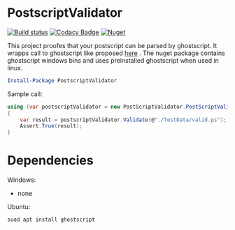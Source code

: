 # PostscriptValidator

[![Build status](https://ci.appveyor.com/api/projects/status/idve16xnoe1sgphv/branch/master?svg=true)](https://ci.appveyor.com/project/stesee/postscriptvalidator/branch/master)
[![Codacy Badge](https://api.codacy.com/project/badge/Grade/c2e7bef317364aecbf9c0675a808c9e2)](https://www.codacy.com/manual/stesee/PostScriptValidator?utm_source=github.com&amp;utm_medium=referral&amp;utm_content=Codeuctivity/PostScriptValidator&amp;utm_campaign=Badge_Grade)
[![Nuget](https://img.shields.io/nuget/v/PostscriptValidator.svg)](https://www.nuget.org/packages/PostscriptValidator/)

This project proofes that your postscript can be parsed by ghostscript. It wrapps call to ghostscript like proposed [here](https://stackoverflow.com/questions/258132/validating-a-postscript-without-trying-to-print-it#2981290) . The nuget package contains ghostscript windows bins and uses preinstalled ghostscript when used in linux.  

```PowerShell
Install-Package PostscriptValidator
```

Sample call:

```csharp
using (var postscriptValidator = new PostScriptValidator.PostScriptValidator())
{
    var result = postscriptValidator.Validate(@"./TestData/valid.ps");
    Assert.True(result);
}
```

# Dependencies

Windows: 
* none 

Ubuntu: 
```bash
suod apt install ghostscript
```
